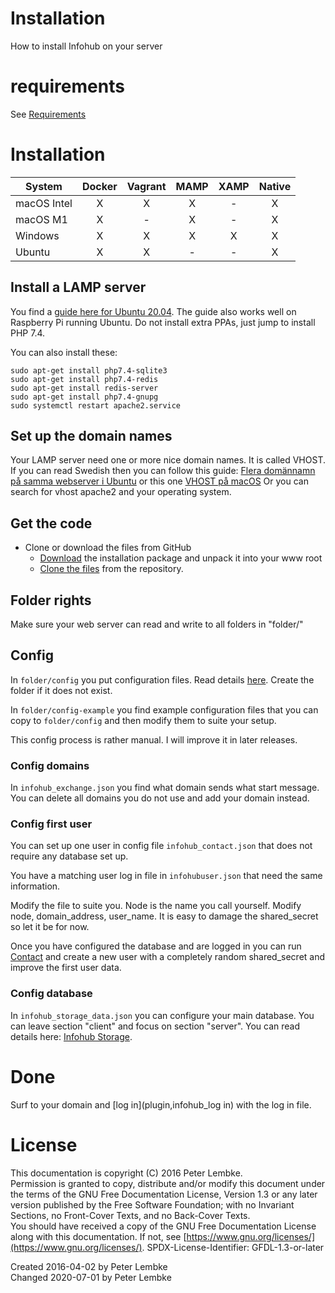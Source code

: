 # Installation
How to install Infohub on your server

# requirements
See [Requirements](requirements/installation_requirements.md)

# Installation

| System      | Docker | Vagrant | MAMP | XAMP | Native |
|-------------|:------:|:-------:|:----:|:----:|:------:|
| macOS Intel |   X    |    X    |  X   |  -   |   X    |
| macOS M1    |   X    |    -    |  X   |  -   |   X    |
| Windows     |   X    |    X    |  X   |  X   |   X    |
| Ubuntu      |   X    |    X    |  -   |  -   |   X    |

## Install a LAMP server
You find a [guide here for Ubuntu 20.04](https://websiteforstudents.com/how-to-install-the-lamp-stack-on-ubuntu-20-04-18-04/). The guide also works well on Raspberry Pi running Ubuntu. Do not install extra PPAs, just jump to install PHP 7.4.

You can also install these:
```
sudo apt-get install php7.4-sqlite3
sudo apt-get install php7.4-redis
sudo apt-get install redis-server
sudo apt-get install php7.4-gnupg
sudo systemctl restart apache2.service
```

## Set up the domain names
Your LAMP server need one or more nice domain names. It is called VHOST. 
If you can read Swedish then you can follow this guide: [Flera domännamn på samma webserver i Ubuntu](http://www.charzam.com/2017/06/02/1342/flera-domannamn-pa-samma-webserver/) or this one [VHOST på macOS](http://www.charzam.com/2016/08/07/1240/satta-upp-vhost-pa-osx-apache/)
Or you can search for vhost apache2 and your operating system.

## Get the code
- Clone or download the files from GitHub
  - [Download](https://github.com/peterlembke/infohub/archive/master.zip) the installation package and unpack it into your www root
  - [Clone the files](https://github.com/peterlembke/infohub) from the repository.
  
## Folder rights  
Make sure your web server can read and write to all folders in "folder/"

## Config
In `folder/config` you put configuration files. Read details [here](doc,plugin_config). Create the folder if it does not exist.

In `folder/config-example` you find example configuration files that you can copy to `folder/config` and then modify them to suite your setup.

This config process is rather manual. I will improve it in later releases.

### Config domains
In `infohub_exchange.json` you find what domain sends what start message. You can delete all domains you do not use and add your domain instead. 

### Config first user
You can set up one user in config file `infohub_contact.json` that does not require any database set up.

You have a matching user log in file in `infohubuser.json` that need the same information.

Modify the file to suite you. Node is the name you call yourself. Modify node, domain_address, user_name. It is easy to damage the shared_secret so let it be for now.

Once you have configured the database and are logged in you can run [Contact](plugin,infohub_contact) and create a new user with a completely random shared_secret and improve the first user data.

### Config database
In `infohub_storage_data.json` you can configure your main database. You can leave section "client" and focus on section "server". You can read details here: [Infohub Storage](plugin,infohub_storage).

# Done
Surf to your domain and [log in](plugin,infohub_log in) with the log in file. 

# License
This documentation is copyright (C) 2016 Peter Lembke.  
Permission is granted to copy, distribute and/or modify this document under the terms of the GNU Free Documentation License, Version 1.3 or any later version published by the Free Software Foundation; with no Invariant Sections, no Front-Cover Texts, and no Back-Cover Texts.  
You should have received a copy of the GNU Free Documentation License along with this documentation. If not, see [https://www.gnu.org/licenses/](https://www.gnu.org/licenses/).  SPDX-License-Identifier: GFDL-1.3-or-later  

Created 2016-04-02 by Peter Lembke  
Changed 2020-07-01 by Peter Lembke  
